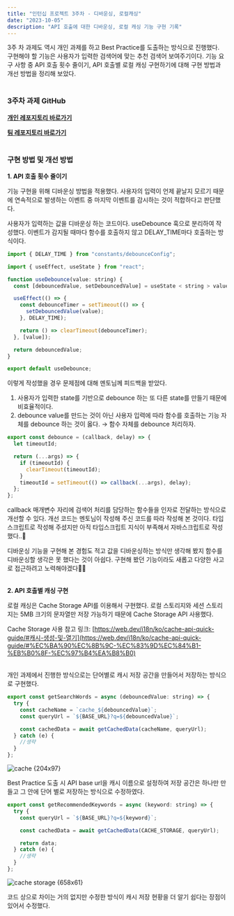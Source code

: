 ```yaml
---
title: "인턴십 프로젝트 3주차 - 디바운싱, 로컬캐싱"
date: "2023-10-05"
description: "API 호출에 대한 디바운싱, 로컬 캐싱 기능 구현 기록"
---
```


3주 차 과제도 역시 개인 과제를 하고 Best Practice를 도출하는 방식으로 진행했다. 구현해야 할 기능은 사용자가 입력한 검색어에 맞는 추천 검색어 보여주기이다. 기능 요구 사항 중 API 호출 횟수 줄이기, API 호출별 로컬 캐싱 구현하기에 대해 구현 방법과 개선 방법을 정리해 보았다.  
&nbsp;

### 3주차 과제 GitHub

[**개인 레포지토리 바로가기**](https://github.com/somin00/pre-onboarding-12th-3-14)

[**팀 레포지토리 바로가기**](https://github.com/WANTED-TEAM14/pre-onboarding-12th-3-14)  
&nbsp;

### 구현 방법 및 개선 방법

**1. API 호출 횟수 줄이기**

기능 구현을 위해 디바운싱 방법을 적용했다. 사용자의 입력이 언제 끝날지 모르기 때문에 연속적으로 발생하는 이벤트 중 마지막 이벤트를 감시하는 것이 적합하다고 판단했다.

사용자가 입력하는 값을 디바운싱 하는 코드이다. useDebounce 훅으로 분리하여 작성했다. 이벤트가 감지될 때마다 함수를 호출하지 않고 DELAY_TIME마다 호출하는 방식이다.

```jsx
import { DELAY_TIME } from "constants/debounceConfig";

import { useEffect, useState } from "react";

function useDebounce(value: string) {
  const [debouncedValue, setDebouncedValue] = useState < string > value;

  useEffect(() => {
    const debounceTimer = setTimeout(() => {
      setDebouncedValue(value);
    }, DELAY_TIME);

    return () => clearTimeout(debounceTimer);
  }, [value]);

  return debouncedValue;
}

export default useDebounce;
```

이렇게 작성했을 경우 문제점에 대해 멘토님께 피드백을 받았다.

1. 사용자가 입력한 state를 기반으로 debounce 하는 또 다른 state를 만들기 때문에 비효율적이다.
2. debounce value를 만드는 것이 아닌 사용자 입력에 따라 함수를 호출하는 기능 자체를 debounce 하는 것이 옳다. → 함수 자체를 debounce 처리하자.

```jsx
export const debounce = (callback, delay) => {
  let timeoutId;

  return (...args) => {
    if (timeoutId) {
      clearTimeout(timeoutId);
    }
    timeoutId = setTimeout(() => callback(...args), delay);
  };
};
```

callback 매개변수 자리에 검색어 처리를 담당하는 함수들을 인자로 전달하는 방식으로 개선할 수 있다. 개선 코드는 멘토님이 작성해 주신 코드를 따라 작성해 본 것이다. 타입스크립트로 작성해 주셨지만 아직 타입스크립트 지식이 부족해서 자바스크립트로 작성했다..🥲

디바운싱 기능을 구현해 본 경험도 적고 값을 디바운싱하는 방식만 생각해 봤지 함수를 디바운싱할 생각은 못 했다는 것이 아쉽다. 구현해 봤던 기능이라도 새롭고 다양한 사고로 접근하려고 노력해야겠다👊🏻  
&nbsp;

**2. API 호출별 캐싱 구현**

로컬 캐싱은 Cache Storage API를 이용해서 구현했다. 로컬 스토리지와 세션 스토리지는 5MB 크기의 문자열만 저장 가능하기 때문에 Cache Storage API 사용했다.

Cache Storage 사용 참고 링크: [https://web.dev/i18n/ko/cache-api-quick-guide/#캐시-생성-및-열기](https://web.dev/i18n/ko/cache-api-quick-guide/#%EC%BA%90%EC%8B%9C-%EC%83%9D%EC%84%B1-%EB%B0%8F-%EC%97%B4%EA%B8%B0)  
&nbsp;

개인 과제에서 진행한 방식으로는 단어별로 캐시 저장 공간을 만들어서 저장하는 방식으로 구현했다.

```jsx
export const getSearchWords = async (debouncedValue: string) => {
  try {
    const cacheName = `cache_${debouncedValue}`;
    const queryUrl = `${BASE_URL}?q=${debouncedValue}`;

    const cachedData = await getCachedData(cacheName, queryUrl);
  } catch (e) {
    //생략
  }
};
```

![cache {204x97}](https://github.com/somin00/somin-blog/assets/61578822/a9a73d84-0c1a-4020-a36d-10d9e7219554)
&nbsp;

Best Practice 도출 시 API base url을 캐시 이름으로 설정하여 저장 공간은 하나만 만들고 그 안에 단어 별로 저장하는 방식으로 수정하였다.

```jsx
export const getRecommendedKeywords = async (keyword: string) => {
  try {
    const queryUrl = `${BASE_URL}?q=${keyword}`;

    const cachedData = await getCachedData(CACHE_STORAGE, queryUrl);

    return data;
  } catch (e) {
    //생략
  }
};
```

![cache storage {658x61}](https://github.com/somin00/somin-blog/assets/61578822/5c0ffd70-5194-4d1c-81f9-7743ba8b5c48)

코드 상으로 차이는 거의 없지만 수정한 방식이 캐시 저장 현황을 더 알기 쉽다는 장점이 있어서 수정했다.
